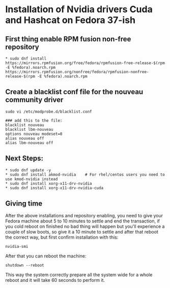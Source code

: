 # Installation of Nvidia drivers Cuda and Hashcat on Fedora 37-ish

## First thing enable RPM fusion non-free repository

```
* sudo dnf install https://mirrors.rpmfusion.org/free/fedora/rpmfusion-free-release-$(rpm -E %fedora).noarch.rpm https://mirrors.rpmfusion.org/nonfree/fedora/rpmfusion-nonfree-release-$(rpm -E %fedora).noarch.rpm
```

## Create a blacklist conf file for the nouveau community driver 

```
sudo vi /etc/modprobe.d/blacklist.conf

### add this to the file:
blacklist nouveau
blacklist lbm-nouveau
options nouveau modeset=0
alias nouveau off
alias lbm-nouveau off
```

## Next Steps:

```
* sudo dnf update -y
* sudo dnf install akmod-nvidia    # For rhel/centos users you need to use kmod-nvidia instead
* sudo dnf install xorg-x11-drv-nvidia
* sudo dnf install xorg-x11-drv-nvidia-cuda
```

## Giving time 

After the above installations and repository enabling, you need to give your Fedora machine about 5 to 10 minutes to settle and end the transaction, if you cold reboot on finished no bad thing will happen but you'll experience a couple of slow boots, so give it a 10 minute to settle and after that reboot the correct way, but first confirm installation with this:

```
nvidia-smi
```

After that you can reboot the machine:

```
shutdown --reboot
```

This way the system correctly prepare all the system wide for a whole reboot and it will take 60 seconds to perform it.
